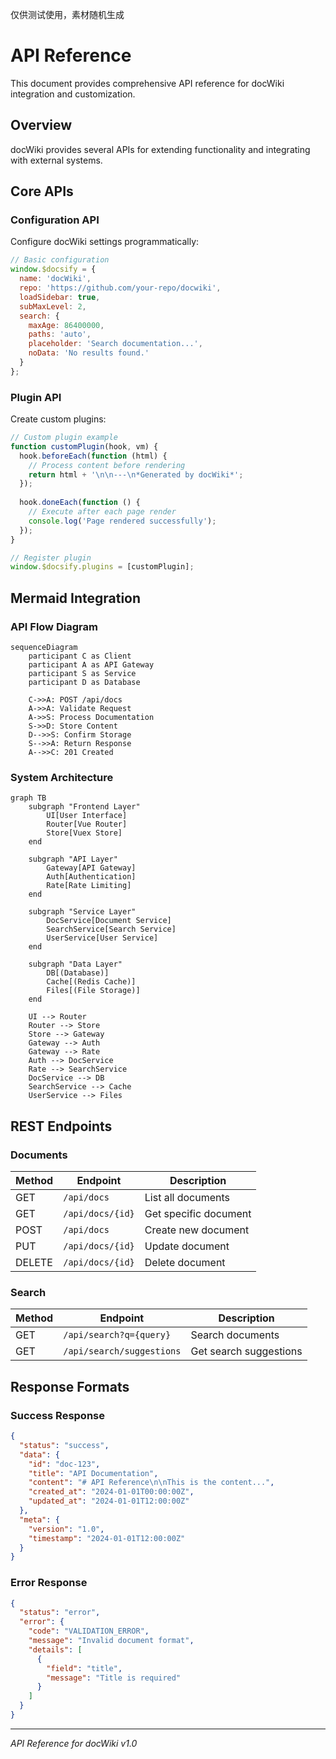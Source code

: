仅供测试使用，素材随机生成

# API Reference

This document provides comprehensive API reference for docWiki integration and customization.

## Overview

docWiki provides several APIs for extending functionality and integrating with external systems.

## Core APIs

### Configuration API

Configure docWiki settings programmatically:

```javascript
// Basic configuration
window.$docsify = {
  name: 'docWiki',
  repo: 'https://github.com/your-repo/docwiki',
  loadSidebar: true,
  subMaxLevel: 2,
  search: {
    maxAge: 86400000,
    paths: 'auto',
    placeholder: 'Search documentation...',
    noData: 'No results found.'
  }
};
```

### Plugin API

Create custom plugins:

```javascript
// Custom plugin example
function customPlugin(hook, vm) {
  hook.beforeEach(function (html) {
    // Process content before rendering
    return html + '\n\n---\n*Generated by docWiki*';
  });
  
  hook.doneEach(function () {
    // Execute after each page render
    console.log('Page rendered successfully');
  });
}

// Register plugin
window.$docsify.plugins = [customPlugin];
```

## Mermaid Integration

### API Flow Diagram

```mermaid
sequenceDiagram
    participant C as Client
    participant A as API Gateway
    participant S as Service
    participant D as Database
    
    C->>A: POST /api/docs
    A->>A: Validate Request
    A->>S: Process Documentation
    S->>D: Store Content
    D-->>S: Confirm Storage
    S-->>A: Return Response
    A-->>C: 201 Created
```

### System Architecture

```mermaid
graph TB
    subgraph "Frontend Layer"
        UI[User Interface]
        Router[Vue Router]
        Store[Vuex Store]
    end
    
    subgraph "API Layer"
        Gateway[API Gateway]
        Auth[Authentication]
        Rate[Rate Limiting]
    end
    
    subgraph "Service Layer"
        DocService[Document Service]
        SearchService[Search Service]
        UserService[User Service]
    end
    
    subgraph "Data Layer"
        DB[(Database)]
        Cache[(Redis Cache)]
        Files[(File Storage)]
    end
    
    UI --> Router
    Router --> Store
    Store --> Gateway
    Gateway --> Auth
    Gateway --> Rate
    Auth --> DocService
    Rate --> SearchService
    DocService --> DB
    SearchService --> Cache
    UserService --> Files
```

## REST Endpoints

### Documents

| Method | Endpoint | Description |
|--------|----------|-------------|
| GET | `/api/docs` | List all documents |
| GET | `/api/docs/{id}` | Get specific document |
| POST | `/api/docs` | Create new document |
| PUT | `/api/docs/{id}` | Update document |
| DELETE | `/api/docs/{id}` | Delete document |

### Search

| Method | Endpoint | Description |
|--------|----------|-------------|
| GET | `/api/search?q={query}` | Search documents |
| GET | `/api/search/suggestions` | Get search suggestions |

## Response Formats

### Success Response

```json
{
  "status": "success",
  "data": {
    "id": "doc-123",
    "title": "API Documentation",
    "content": "# API Reference\n\nThis is the content...",
    "created_at": "2024-01-01T00:00:00Z",
    "updated_at": "2024-01-01T12:00:00Z"
  },
  "meta": {
    "version": "1.0",
    "timestamp": "2024-01-01T12:00:00Z"
  }
}
```

### Error Response

```json
{
  "status": "error",
  "error": {
    "code": "VALIDATION_ERROR",
    "message": "Invalid document format",
    "details": [
      {
        "field": "title",
        "message": "Title is required"
      }
    ]
  }
}
```

---

*API Reference for docWiki v1.0*
